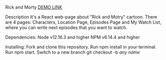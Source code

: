 Rick and Morty
[DEMO LINK](https://yatania.github.io/rick-and-morty/#/)

Description
It's a React web-page about "Rick and Motry" cartoon. There are 4 pages: Characters, Location Page, Episodes Page and My Watch List, where you can write next episodes that you want to watch.

Dependencies:
 Node v12.16.3 and higher NPM v6.14.4 and higher

Installing:
  Fork and clone this repository.
  Run npm install in your terminal.
  Run npm start.
  Switch to a new branch git checkout -b *any name*
